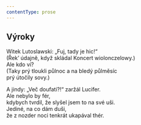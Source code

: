 ```yaml
---
contentType: prose
---
```


## Výroky

Witek Lutoslawski: „Fuj, tady je hic!“  
(Řek’ údajně, když skládal Koncert wiolonczelowy.)  
Ale kdo ví?  
(Taky prý tloukli půlnoc a na bledý půlměsíc  
prý útočily sovy.)

A jindy: „Več doufati?!“ zaržál Lucifer.  
Ale nebylo by fér,  
kdybych tvrdil, že slyšel jsem to na své uši.  
Jediné, na co dám duši,  
že z nozder noci tenkrát ukapával thér.
